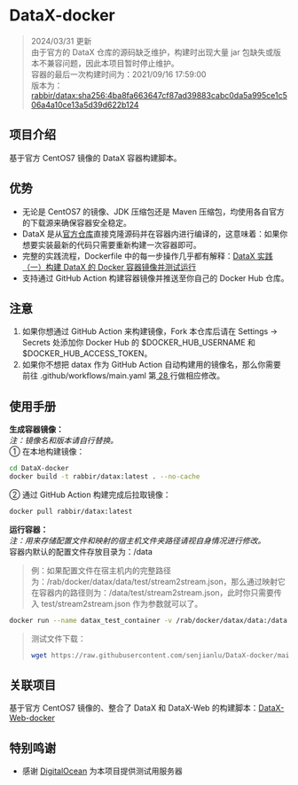 # DataX-docker

> 2024/03/31 更新  
> 由于官方的 DataX 仓库的源码缺乏维护，构建时出现大量 jar 包缺失或版本不兼容问题，因此本项目暂时停止维护。  
> 容器的最后一次构建时间为：2021/09/16 17:59:00  
> 版本为：[rabbir/datax:sha256:4ba8fa663647cf87ad39883cabc0da5a995ce1c506a4a10ce13a5d39d622b124](https://hub.docker.com/layers/rabbir/datax/latest/images/sha256-4ba8fa663647cf87ad39883cabc0da5a995ce1c506a4a10ce13a5d39d622b124?context=repo)

## 项目介绍
基于官方 CentOS7 镜像的 DataX 容器构建脚本。

## 优势
+ 无论是 CentOS7 的镜像、JDK 压缩包还是 Maven 压缩包，均使用各自官方的下载源来确保容器安全稳定。  
+ DataX 是从[官方仓库](https://github.com/alibaba/DataX)直接克隆源码并在容器内进行编译的，这意味着：如果你想要实装最新的代码只需要重新构建一次容器即可。  
+ 完整的实践流程，Dockerfile 中的每一步操作几乎都有解释：[DataX 实践（一）构建 DataX 的 Docker 容器镜像并测试运行](https://senjianlu.com/2021/11/datax-note-01/)
+ 支持通过 GitHub Action 构建容器镜像并推送至你自己的 Docker Hub 仓库。  

## 注意
1. 如果你想通过 GitHub Action 来构建镜像，Fork 本仓库后请在 Settings → Secrets 处添加你 Docker Hub 的 $DOCKER_HUB_USERNAME 和 $DOCKER_HUB_ACCESS_TOKEN。  
2. 如果你不想把 datax 作为 GitHub Action 自动构建用的镜像名，那么你需要前往 .github/workflows/main.yaml 第[ 28 ](https://github.com/senjianlu/DataX-docker/blob/master/.github/workflows/main.yaml#L28)行做相应修改。

## 使用手册
**生成容器镜像：**  
*注：镜像名和版本请自行替换。*  
① 在本地构建镜像：
```bash
cd DataX-docker
docker build -t rabbir/datax:latest . --no-cache
```
② 通过 GitHub Action 构建完成后拉取镜像：
```bash
docker pull rabbir/datax:latest
```

**运行容器：**  
*注：用来存储配置文件和映射的宿主机文件夹路径请视自身情况进行修改。*  
容器内默认的配置文件存放目录为：/data　　

> 例：如果配置文件在宿主机内的完整路径为：/rab/docker/datax/data/test/stream2stream.json，那么通过映射它在容器内的路径则为：/data/test/stream2stream.json，此时你只需要传入 test/stream2stream.json 作为参数就可以了。 

```bash
docker run --name datax_test_container -v /rab/docker/datax/data:/data rabbir/datax:latest test/stream2stream.json
```

> 测试文件下载：
> ```bash
> wget https://raw.githubusercontent.com/senjianlu/DataX-docker/main/test/stream2stream.json -O /rab/docker/datax/data/test/stream2stream.json
> ```

## 关联项目
基于官方 CentOS7 镜像的、整合了 DataX 和 DataX-Web 的构建脚本：[DataX-Web-docker](https://github.com/senjianlu/DataX-Web-docker)

## 特别鸣谢
- 感谢 [DigitalOcean](https://www.digitalocean.com/) 为本项目提供测试用服务器